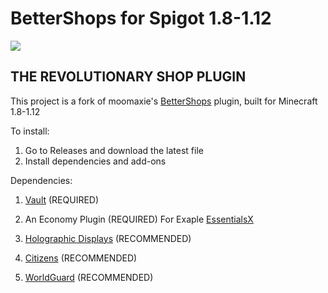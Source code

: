 
# BetterShops for Spigot 1.8-1.12
![](http://i.imgur.com/NliyO8H.png)

## THE REVOLUTIONARY SHOP PLUGIN
This project is a fork of moomaxie's [BetterShops](https://github.com/moomaxie/BetterShops) plugin, built for Minecraft 1.8-1.12

To install:
1. Go to Releases and download the latest file
2. Install dependencies and add-ons

Dependencies:
1. [Vault](https://dev.bukkit.org/projects/vault) (REQUIRED)

2. An Economy Plugin (REQUIRED) For Exaple [EssentialsX](https://www.spigotmc.org/resources/essentialsx.9089/)

3. [Holographic Displays](http://dev.bukkit.org/bukkit-plugins/holographic-displays/) (RECOMMENDED)

4. [Citizens](https://www.spigotmc.org/resources/citizens.13811/) (RECOMMENDED)

5. [WorldGuard](https://dev.bukkit.org/projects/worldguard) (RECOMMENDED)
